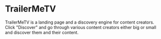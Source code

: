# TrailerMeTV
TrailerMeTV is a landing page and a discovery engine for content creators. Click "Discover" and go through various content creators either big or small and discover them and their content. 
